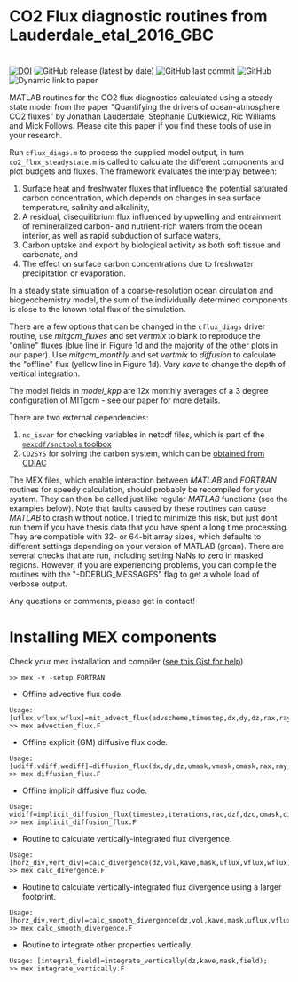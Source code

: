 # CO2 Flux diagnostic routines from Lauderdale_etal_2016_GBC
# 

<a href="https://doi.org/10.5281/zenodo.885500"><img src="https://zenodo.org/badge/DOI/10.5281/zenodo.885500.svg" alt="DOI"></a>
![GitHub release (latest by date)](https://img.shields.io/github/v/release/seamanticscience/Lauderdale_etal_2016_GBC?color=1b3370)
![GitHub last commit](https://img.shields.io/github/last-commit/seamanticscience/Lauderdale_etal_2016_GBC?color=f44323)
![GitHub](https://img.shields.io/github/license/seamanticscience/Lauderdale_etal_2016_GBC?color=ffa500)
![Dynamic link to paper](http://img.shields.io/badge/paper-doi:%2F10.1002%2F2016GB005400-lightgrey?link=http://doi.org/10.1002/2016GB005400)

MATLAB routines for the CO2 flux diagnostics calculated using a
steady-state model from the paper "Quantifying the drivers of
ocean-atmosphere CO2 fluxes" by Jonathan Lauderdale, Stephanie
Dutkiewicz, Ric Williams and Mick Follows. Please cite this paper if you
find these tools of use in your research.

Run `cflux_diags.m` to process the supplied model output, in turn
`co2_flux_steadystate.m` is called to calculate the different components
and plot budgets and fluxes. The framework evaluates the interplay
between:
  1. Surface heat and freshwater fluxes that influence the
potential saturated carbon concentration, which depends on changes in
sea surface temperature, salinity and alkalinity, 
  1. A residual, disequilibrium flux influenced by upwelling and entrainment of
remineralized carbon- and nutrient-rich waters from the ocean interior,
as well as rapid subduction of surface waters, 
  1. Carbon uptake and export by biological activity as both soft tissue and carbonate, and 
  1. The effect on surface carbon concentrations due to freshwater
precipitation or evaporation. 

In a steady state simulation of a
coarse-resolution ocean circulation and biogeochemistry model, the sum
of the individually determined components is close to the known total
flux of the simulation.

There are a few options that can be changed in the `cflux_diags` driver
routine, use *mitgcm_fluxes* and set *vertmix* to blank to reproduce the
"online" fluxes (blue line in Figure 1d and the majority of the other
plots in our paper). Use *mitgcm_monthly* and set *vertmix* to
*diffusion* to calculate the "offline" flux (yellow line in Figure 1d).
Vary *kave* to change the depth of vertical integration.

The model fields in *model_kpp* are 12x monthly averages of a 3 degree
configuration of MITgcm - see our paper for more details.

There are two external dependencies: 
  1. `nc_isvar` for checking variables in netcdf files, which is part of the [`mexcdf/snctools` toolbox](http://mexcdf.sourceforge.net/)
  1. `CO2SYS` for solving the carbon system, which can be [obtained from CDIAC](https://cdiac.ess-dive.lbl.gov/ftp/co2sys/CO2SYS_calc_MATLAB_v1.1/)

The MEX files, which enable interaction between *MATLAB* and *FORTRAN*
routines for speedy calculation, should probably be recompiled for your
system. They can then be called just like regular *MATLAB* functions (see
the examples below). Note that faults caused by these routines can cause
*MATLAB* to crash without notice. I tried to minimize this risk, but just
dont run them if you have thesis data that you have spent a long time
processing. They are compatible with 32- or 64-bit array sizes, which
defaults to different settings depending on your version of MATLAB
(groan). There are several checks that are run, including setting NaNs
to zero in masked regions. However, if you are experiencing problems,
you can compile the routines with the "-DDEBUG_MESSAGES" flag to get a
whole load of verbose output.

Any questions or comments, please get in contact!

# Installing MEX components
Check your mex installation and compiler ([see this Gist for help](https://gist.github.com/seamanticscience/b592fe74683f7e9dfc06914ca6536423))
```
>> mex -v -setup FORTRAN
```

- Offline advective flux code. 
```
Usage: [uflux,vflux,wflux]=mit_advect_flux(advscheme,timestep,dx,dy,dz,rax,ray,rac,mask,uvel,vvel,wvel,field);
>> mex advection_flux.F
```

- Offline explicit (GM) diffusive flux code.
```
Usage: [udiff,vdiff,wediff]=diffusion_flux(dx,dy,dz,umask,vmask,cmask,rax,ray,rac,kux,kuz,kvy,kvz,kwx,kwy,field);
>> mex diffusion_flux.F
```

- Offline implicit diffusive flux code.
``` 
Usage: widiff=implicit_diffusion_flux(timestep,iterations,rac,dzf,dzc,cmask,diffkz,field);
>> mex implicit_diffusion_flux.F 
```

- Routine to calculate vertically-integrated flux divergence.
```
Usage: [horz_div,vert_div]=calc_divergence(dz,vol,kave,mask,uflux,vflux,wflux);
>> mex calc_divergence.F
```

- Routine to calculate vertically-integrated flux divergence using a larger footprint.
```
Usage: [horz_div,vert_div]=calc_smooth_divergence(dz,vol,kave,mask,uflux,vflux,wflux);
>> mex calc_smooth_divergence.F
```

- Routine to integrate other properties vertically.
``` 
Usage: [integral_field]=integrate_vertically(dz,kave,mask,field);
>> mex integrate_vertically.F
```
